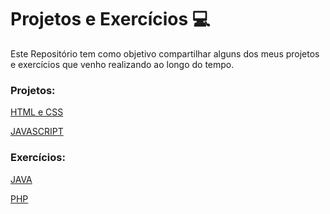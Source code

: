 # Projetos e Exercícios   :computer:
Este Repositório tem como objetivo compartilhar alguns dos meus projetos e exercícios que venho realizando ao longo do tempo.

### Projetos:

[HTML e CSS](https://github.com/esdrasgomes/projetos-e-estudos/tree/main/css)

[JAVASCRIPT](https://github.com/esdrasgomes/projetos-e-estudos/tree/main/javascript)

### Exercícios:

[JAVA](https://github.com/esdrasgomes/projetos-e-estudos/tree/main/java)

[PHP](https://github.com/esdrasgomes/projetos-e-estudos/tree/main/php)
